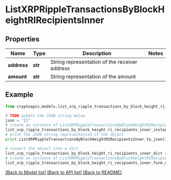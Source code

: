 # ListXRPRippleTransactionsByBlockHeightRIRecipientsInner


## Properties
Name | Type | Description | Notes
------------ | ------------- | ------------- | -------------
**address** | **str** | String representation of the receiver address | 
**amount** | **str** | String representation of the amount | 

## Example

```python
from cryptoapis.models.list_xrp_ripple_transactions_by_block_height_ri_recipients_inner import ListXRPRippleTransactionsByBlockHeightRIRecipientsInner

# TODO update the JSON string below
json = "{}"
# create an instance of ListXRPRippleTransactionsByBlockHeightRIRecipientsInner from a JSON string
list_xrp_ripple_transactions_by_block_height_ri_recipients_inner_instance = ListXRPRippleTransactionsByBlockHeightRIRecipientsInner.from_json(json)
# print the JSON string representation of the object
print ListXRPRippleTransactionsByBlockHeightRIRecipientsInner.to_json()

# convert the object into a dict
list_xrp_ripple_transactions_by_block_height_ri_recipients_inner_dict = list_xrp_ripple_transactions_by_block_height_ri_recipients_inner_instance.to_dict()
# create an instance of ListXRPRippleTransactionsByBlockHeightRIRecipientsInner from a dict
list_xrp_ripple_transactions_by_block_height_ri_recipients_inner_form_dict = list_xrp_ripple_transactions_by_block_height_ri_recipients_inner.from_dict(list_xrp_ripple_transactions_by_block_height_ri_recipients_inner_dict)
```
[[Back to Model list]](../README.md#documentation-for-models) [[Back to API list]](../README.md#documentation-for-api-endpoints) [[Back to README]](../README.md)


